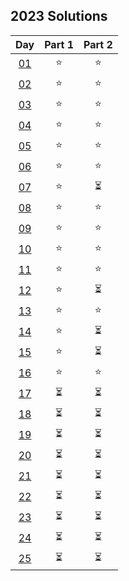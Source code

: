 ## 2023 Solutions

|              Day              | Part 1 | Part 2 |
| :---------------------------: | :----: | :----: |
| [01](day_01/day_01_solver.ts) |   ⭐   |   ⭐   |
| [02](day_02/day_02_solver.ts) |   ⭐   |   ⭐   |
| [03](day_03/day_03_solver.ts) |   ⭐   |   ⭐   |
| [04](day_04/day_04_solver.ts) |   ⭐   |   ⭐   |
| [05](day_05/day_05_solver.ts) |   ⭐   |   ⭐   |
| [06](day_06/day_06_solver.ts) |   ⭐   |   ⭐   |
| [07](day_07/day_07_solver.ts) |   ⭐   |   ⏳   |
| [08](day_08/day_08_solver.ts) |   ⭐   |   ⭐   |
| [09](day_09/day_09_solver.ts) |   ⭐   |   ⭐   |
| [10](day_10/day_10_solver.ts) |   ⭐   |   ⭐   |
| [11](day_11/day_11_solver.ts) |   ⭐   |   ⭐   |
| [12](day_12/day_12_solver.ts) |   ⭐   |   ⏳   |
| [13](day_13/day_13_solver.ts) |   ⭐   |   ⭐   |
| [14](day_14/day_14_solver.ts) |   ⭐   |   ⏳   |
| [15](day_15/day_15_solver.ts) |   ⭐   |   ⏳   |
| [16](day_16/day_16_solver.ts) |   ⭐   |   ⭐   |
|            [17]()             |   ⏳   |   ⏳   |
|            [18]()             |   ⏳   |   ⏳   |
|            [19]()             |   ⏳   |   ⏳   |
|            [20]()             |   ⏳   |   ⏳   |
|            [21]()             |   ⏳   |   ⏳   |
|            [22]()             |   ⏳   |   ⏳   |
|            [23]()             |   ⏳   |   ⏳   |
|            [24]()             |   ⏳   |   ⏳   |
|            [25]()             |   ⏳   |   ⏳   |
